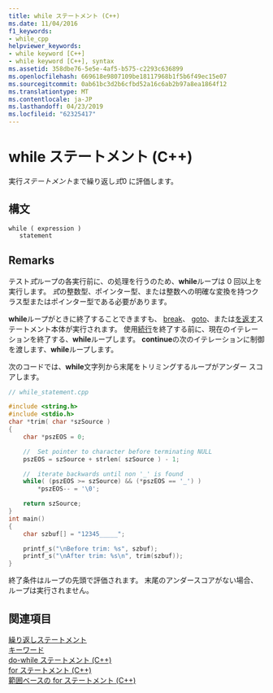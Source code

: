 ```yaml
---
title: while ステートメント (C++)
ms.date: 11/04/2016
f1_keywords:
- while_cpp
helpviewer_keywords:
- while keyword [C++]
- while keyword [C++], syntax
ms.assetid: 358dbe76-5e5e-4af5-b575-c2293c636899
ms.openlocfilehash: 669618e9807109be18117968b1f5b6f49ec15e07
ms.sourcegitcommit: 0ab61bc3d2b6cfbd52a16c6ab2b97a8ea1864f12
ms.translationtype: MT
ms.contentlocale: ja-JP
ms.lasthandoff: 04/23/2019
ms.locfileid: "62325417"
---
```

# <a name="while-statement-c"></a>while ステートメント (C++)

実行*ステートメント*まで繰り返し*式*0 に評価します。

## <a name="syntax"></a>構文

```
while ( expression )
   statement
```

## <a name="remarks"></a>Remarks

テスト*式*ループの各実行前に、の処理を行うのため、**while**ループは 0 回以上を実行します。 *式*の整数型、ポインター型、または整数への明確な変換を持つクラス型またはポインター型である必要があります。

**while**ループがときに終了することできますも、 [break](../cpp/break-statement-cpp.md)、 [goto](../cpp/goto-statement-cpp.md)、または[を返す](../cpp/return-statement-cpp.md)ステートメント本体が実行されます。 使用[続行](../cpp/continue-statement-cpp.md)を終了する前に、現在のイテレーションを終了する、**while**ループします。 **continue**の次のイテレーションに制御を渡します、**while**ループします。

次のコードでは、**while**文字列から末尾をトリミングするループがアンダー スコアします。

```cpp
// while_statement.cpp

#include <string.h>
#include <stdio.h>
char *trim( char *szSource )
{
    char *pszEOS = 0;

    //  Set pointer to character before terminating NULL
    pszEOS = szSource + strlen( szSource ) - 1;

    //  iterate backwards until non '_' is found
    while( (pszEOS >= szSource) && (*pszEOS == '_') )
        *pszEOS-- = '\0';

    return szSource;
}
int main()
{
    char szbuf[] = "12345_____";

    printf_s("\nBefore trim: %s", szbuf);
    printf_s("\nAfter trim: %s\n", trim(szbuf));
}
```

終了条件はループの先頭で評価されます。 末尾のアンダースコアがない場合、ループは実行されません。

## <a name="see-also"></a>関連項目

[繰り返しステートメント](../cpp/iteration-statements-cpp.md)<br/>
[キーワード](../cpp/keywords-cpp.md)<br/>
[do-while ステートメント (C++)](../cpp/do-while-statement-cpp.md)<br/>
[for ステートメント (C++)](../cpp/for-statement-cpp.md)<br/>
[範囲ベースの for ステートメント (C++)](../cpp/range-based-for-statement-cpp.md)